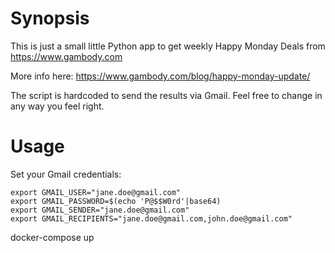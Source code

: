 # Synopsis

This is just a small little Python app to get weekly Happy Monday Deals from https://www.gambody.com

More info here: https://www.gambody.com/blog/happy-monday-update/

The script is hardcoded to send the results via Gmail. Feel free to change in any way you feel right.

# Usage

Set your Gmail credentials:

```
export GMAIL_USER="jane.doe@gmail.com"
export GMAIL_PASSWORD=$(echo 'P@$$W0rd'|base64)
export GMAIL_SENDER="jane.doe@gmail.com"
export GMAIL_RECIPIENTS="jane.doe@gmail.com,john.doe@gmail.com"
```

docker-compose up 